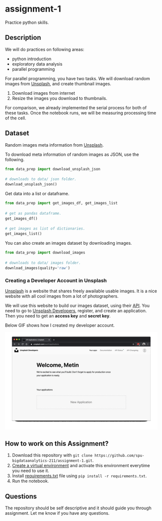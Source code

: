 # assignment-1

Practice python skills.

## Description

We will do practices on following areas:

- python introduction
- exploratory data analysis
- parallel programming

For parallel programming, you have two tasks. We will download random images from [Unsplash](https://unsplash.com/), and create thumbnail images.

1. Download images from internet
2. Resize the images you download to thumbnails.

For comparison, we already implemented the serial process for both of these tasks. Once the notebook runs, we will be measuring processing time of the cell.

## Dataset

Random images meta information from [Unsplash](https://unsplash.com/). 

To download meta information of random images as JSON, use the following.

``` py
from data_prep import download_unsplash_json

# downloads to data/ json folder.
download_unsplash_json()
```

Get data into a list or dataframe.

``` py
from data_prep import get_images_df, get_images_list

# get as pandas dataframe.
get_images_df()

# get images as list of dictionaries.
get_images_list()
```

You can also create an images dataset by downloading images.

``` py
from data_prep import download_images

# downloads to data/ images folder.
download_images(quality='raw')
```

### Creating a Developer Account in Unsplash 

[Unsplash](https://unsplash.com/) is a website that shares freely awailable usable images. It is a nice website with all cool images from a lot of photographers. 

We will use this website to build our images dataset, using their [API](https://en.wikipedia.org/wiki/Application_programming_interface). You need to go to [Unsplash Developers](https://unsplash.com/developers), register, and create an application. Then you need to get an **access key** and **secret key**.

Below GIF shows how I created my developer account.

![unsplash-steps](assets/unsplash.gif)

## How to work on this Assignment?

1. Download this repository with `git clone https://github.com/spu-bigdataanalytics-211/assignment-1.git`.
2. [Create a virtual environment](#how-to-create-a-new-virtual-environment) and activate this environment everytime you need to use it.
3. Install [requirements.txt](requirements.txt) file using `pip install -r requirements.txt`.
4. Run the notebook.

## Questions

The repository should be self descriptive and it should guide you through assignment. Let me know if you have any questions.
